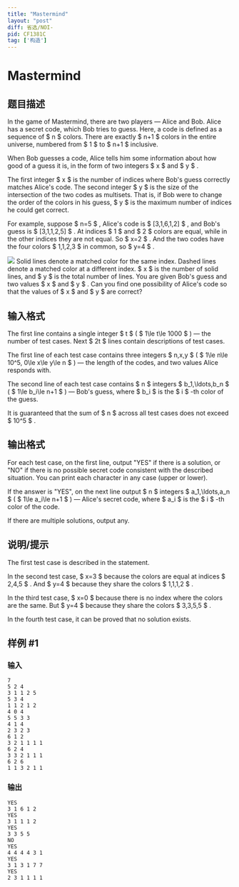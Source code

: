 ```yaml
---
title: "Mastermind"
layout: "post"
diff: 省选/NOI-
pid: CF1381C
tag: ['构造']
---
```


# Mastermind

## 题目描述

In the game of Mastermind, there are two players — Alice and Bob. Alice has a secret code, which Bob tries to guess. Here, a code is defined as a sequence of $ n $ colors. There are exactly $ n+1 $ colors in the entire universe, numbered from $ 1 $ to $ n+1 $ inclusive.

When Bob guesses a code, Alice tells him some information about how good of a guess it is, in the form of two integers $ x $ and $ y $ .

The first integer $ x $ is the number of indices where Bob's guess correctly matches Alice's code. The second integer $ y $ is the size of the intersection of the two codes as multisets. That is, if Bob were to change the order of the colors in his guess, $ y $ is the maximum number of indices he could get correct.

For example, suppose $ n=5 $ , Alice's code is $ [3,1,6,1,2] $ , and Bob's guess is $ [3,1,1,2,5] $ . At indices $ 1 $ and $ 2 $ colors are equal, while in the other indices they are not equal. So $ x=2 $ . And the two codes have the four colors $ 1,1,2,3 $ in common, so $ y=4 $ .

  ![](https://cdn.luogu.com.cn/upload/vjudge_pic/CF1381C/0a0bf21772b2a037969dab6b2775ca2f40f3672c.png) Solid lines denote a matched color for the same index. Dashed lines denote a matched color at a different index. $ x $ is the number of solid lines, and $ y $ is the total number of lines. You are given Bob's guess and two values $ x $ and $ y $ . Can you find one possibility of Alice's code so that the values of $ x $ and $ y $ are correct?

## 输入格式

The first line contains a single integer $ t $ ( $ 1\le t\le       1000 $ ) — the number of test cases. Next $ 2t $ lines contain descriptions of test cases.

The first line of each test case contains three integers $ n,x,y $ ( $ 1\le n\le 10^5, 0\le x\le y\le n $ ) — the length of the codes, and two values Alice responds with.

The second line of each test case contains $ n $ integers $ b_1,\ldots,b_n $ ( $ 1\le b_i\le n+1 $ ) — Bob's guess, where $ b_i $ is the $ i $ -th color of the guess.

It is guaranteed that the sum of $ n $ across all test cases does not exceed $ 10^5 $ .

## 输出格式

For each test case, on the first line, output "YES" if there is a solution, or "NO" if there is no possible secret code consistent with the described situation. You can print each character in any case (upper or lower).

If the answer is "YES", on the next line output $ n $ integers $ a_1,\ldots,a_n $ ( $ 1\le a_i\le       n+1 $ ) — Alice's secret code, where $ a_i $ is the $ i $ -th color of the code.

If there are multiple solutions, output any.

## 说明/提示

The first test case is described in the statement.

In the second test case, $ x=3 $ because the colors are equal at indices $ 2,4,5 $ . And $ y=4 $ because they share the colors $ 1,1,1,2 $ .

In the third test case, $ x=0 $ because there is no index where the colors are the same. But $ y=4 $ because they share the colors $ 3,3,5,5 $ .

In the fourth test case, it can be proved that no solution exists.

## 样例 #1

### 输入

```
7
5 2 4
3 1 1 2 5
5 3 4
1 1 2 1 2
4 0 4
5 5 3 3
4 1 4
2 3 2 3
6 1 2
3 2 1 1 1 1
6 2 4
3 3 2 1 1 1
6 2 6
1 1 3 2 1 1
```

### 输出

```
YES
3 1 6 1 2
YES
3 1 1 1 2
YES
3 3 5 5
NO
YES
4 4 4 4 3 1
YES
3 1 3 1 7 7
YES
2 3 1 1 1 1
```

